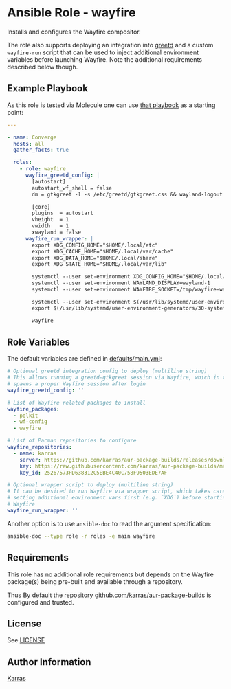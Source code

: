 # Ansible Role - wayfire

Installs and configures the Wayfire compositor.

The role also supports deploying an integration into
[greetd](https://git.sr.ht/~kennylevinsen/greetd) and a custom `wayfire-run`
script that can be used to inject additional environment variables before
launching Wayfire. Note the additional requirements described below though.

## Example Playbook

As this role is tested via Molecule one can use [that
playbook](./molecule/default/converge.yml) as a starting point:

```yaml
---

- name: Converge
  hosts: all
  gather_facts: true

  roles:
    - role: wayfire
      wayfire_greetd_config: |
        [autostart]
        autostart_wf_shell = false
        dm = gtkgreet -l -s /etc/greetd/gtkgreet.css && wayland-logout

        [core]
        plugins  = autostart
        vheight  = 1
        vwidth   = 1
        xwayland = false
      wayfire_run_wrapper: |
        export XDG_CONFIG_HOME="$HOME/.local/etc"
        export XDG_CACHE_HOME="$HOME/.local/var/cache"
        export XDG_DATA_HOME="$HOME/.local/share"
        export XDG_STATE_HOME="$HOME/.local/var/lib"

        systemctl --user set-environment XDG_CONFIG_HOME="$HOME/.local/etc"
        systemctl --user set-environment WAYLAND_DISPLAY=wayland-1
        systemctl --user set-environment WAYFIRE_SOCKET=/tmp/wayfire-wayland-1.socket

        systemctl --user set-environment $(/usr/lib/systemd/user-environment-generators/30-systemd-environment-d-generator)
        export $(/usr/lib/systemd/user-environment-generators/30-systemd-environment-d-generator)

        wayfire
```

## Role Variables

The default variables are defined in [defaults/main.yml](./defaults/main.yml):

```yaml
# Optional greetd integration config to deploy (multiline string)
# This allows running a greetd-gtkgreet session via Wayfire, which in turn
# spawns a proper Wayfire session after login
wayfire_greetd_config: ''

# List of Wayfire related packages to install
wayfire_packages:
  - polkit
  - wf-config
  - wayfire

# List of Pacman repositories to configure
wayfire_repositories:
  - name: karras
    server: https://github.com/karras/aur-package-builds/releases/download/v2.1.0
    key: https://raw.githubusercontent.com/karras/aur-package-builds/main/builder_public_key.asc
    key_id: 25267573FD638312C5EBE4C40C758F9503EDE7AF

# Optional wrapper script to deploy (multiline string)
# It can be desired to run Wayfire via wrapper script, which takes care of
# setting additional environment vars first (e.g. `XDG`) before starting
# Wayfire
wayfire_run_wrapper: ''
```

Another option is to use `ansible-doc` to read the argument specification:

```sh
ansible-doc --type role -r roles -e main wayfire
```

## Requirements

This role has no additional role requirements but depends on the Wayfire
package(s) being pre-built and available through a repository.

Thus By default the repository
[github.com/karras/aur-package-builds](https://github.com/karras/aur-package-builds)
is configured and trusted.

## License

See [LICENSE](./LICENSE)

## Author Information

[Karras](https://github.com/karras)
